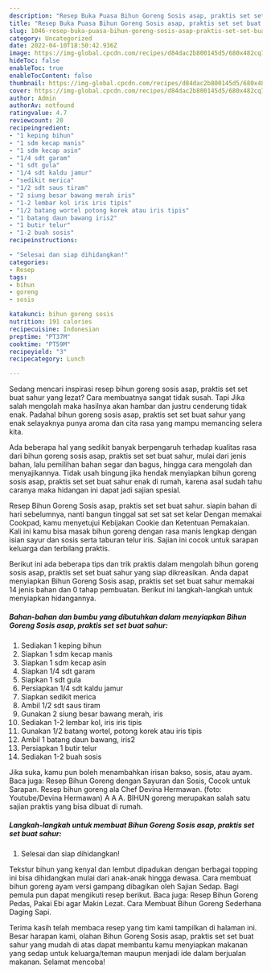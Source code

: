 ```yaml
---
description: "Resep Buka Puasa Bihun Goreng Sosis asap, praktis set set buat sahur yang Lezat"
title: "Resep Buka Puasa Bihun Goreng Sosis asap, praktis set set buat sahur yang Lezat"
slug: 1046-resep-buka-puasa-bihun-goreng-sosis-asap-praktis-set-set-buat-sahur-yang-lezat
category: Uncategorized
date: 2022-04-10T18:50:42.936Z
image: https://img-global.cpcdn.com/recipes/d84dac2b800145d5/680x482cq70/bihun-goreng-sosis-asap-praktis-set-set-buat-sahur-foto-resep-utama.jpg
hideToc: false
enableToc: true
enableTocContent: false
thumbnail: https://img-global.cpcdn.com/recipes/d84dac2b800145d5/680x482cq70/bihun-goreng-sosis-asap-praktis-set-set-buat-sahur-foto-resep-utama.jpg
cover: https://img-global.cpcdn.com/recipes/d84dac2b800145d5/680x482cq70/bihun-goreng-sosis-asap-praktis-set-set-buat-sahur-foto-resep-utama.jpg
author: Admin
authorAv: notfound
ratingvalue: 4.7
reviewcount: 20
recipeingredient:
- "1 keping bihun"
- "1 sdm kecap manis"
- "1 sdm kecap asin"
- "1/4 sdt garam"
- "1 sdt gula"
- "1/4 sdt kaldu jamur"
- "sedikit merica"
- "1/2 sdt saus tiram"
- "2 siung besar bawang merah iris"
- "1-2 lembar kol iris iris tipis"
- "1/2 batang wortel potong korek atau iris tipis"
- "1 batang daun bawang iris2"
- "1 butir telur"
- "1-2 buah sosis"
recipeinstructions:

- "Selesai dan siap dihidangkan!"
categories:
- Resep
tags:
- bihun
- goreng
- sosis

katakunci: bihun goreng sosis 
nutrition: 191 calories
recipecuisine: Indonesian
preptime: "PT37M"
cooktime: "PT59M"
recipeyield: "3"
recipecategory: Lunch

---
```



Sedang mencari inspirasi resep bihun goreng sosis asap, praktis set set buat sahur yang lezat? Cara membuatnya sangat tidak susah. Tapi Jika salah mengolah maka hasilnya akan hambar dan justru cenderung tidak enak. Padahal bihun goreng sosis asap, praktis set set buat sahur yang enak selayaknya punya aroma dan cita rasa yang mampu memancing selera kita.


Ada beberapa hal yang sedikit banyak berpengaruh terhadap kualitas rasa dari bihun goreng sosis asap, praktis set set buat sahur, mulai dari jenis bahan, lalu pemilihan bahan segar dan bagus, hingga cara mengolah dan menyajikannya. Tidak usah bingung jika hendak menyiapkan bihun goreng sosis asap, praktis set set buat sahur enak di rumah, karena asal sudah tahu caranya maka hidangan ini dapat jadi sajian spesial.

Resep Bihun Goreng Sosis asap, praktis set set buat sahur. siapin bahan di hari sebelumnya, nanti bangun tinggal sat set sat set kelar Dengan memakai Cookpad, kamu menyetujui Kebijakan Cookie dan Ketentuan Pemakaian. Kali ini kamu bisa masak bihun goreng dengan rasa manis lengkap dengan isian sayur dan sosis serta taburan telur iris. Sajian ini cocok untuk sarapan keluarga dan terbilang praktis.


Berikut ini ada beberapa tips dan trik praktis dalam mengolah bihun goreng sosis asap, praktis set set buat sahur yang siap dikreasikan. Anda dapat menyiapkan Bihun Goreng Sosis asap, praktis set set buat sahur memakai 14 jenis bahan dan 0 tahap pembuatan. Berikut ini langkah-langkah untuk menyiapkan hidangannya.

<!--inarticleads1-->

##### Bahan-bahan dan bumbu yang dibutuhkan dalam menyiapkan Bihun Goreng Sosis asap, praktis set set buat sahur:

1. Sediakan 1 keping bihun
1. Siapkan 1 sdm kecap manis
1. Siapkan 1 sdm kecap asin
1. Siapkan 1/4 sdt garam
1. Siapkan 1 sdt gula
1. Persiapkan 1/4 sdt kaldu jamur
1. Siapkan sedikit merica
1. Ambil 1/2 sdt saus tiram
1. Gunakan 2 siung besar bawang merah, iris
1. Sediakan 1-2 lembar kol, iris iris tipis
1. Gunakan 1/2 batang wortel, potong korek atau iris tipis
1. Ambil 1 batang daun bawang, iris2
1. Persiapkan 1 butir telur
1. Sediakan 1-2 buah sosis


Jika suka, kamu pun boleh menambahkan irisan bakso, sosis, atau ayam. Baca juga: Resep Bihun Goreng dengan Sayuran dan Sosis, Cocok untuk Sarapan. Resep bihun goreng ala Chef Devina Hermawan. (foto: Youtube/Devina Hermawan) A A A. BIHUN goreng merupakan salah satu sajian praktis yang bisa dibuat di rumah. 

<!--inarticleads2-->

##### Langkah-langkah untuk membuat Bihun Goreng Sosis asap, praktis set set buat sahur:


1. Selesai dan siap dihidangkan!

Tekstur bihun yang kenyal dan lembut dipadukan dengan berbagai topping ini bisa dihidangkan mulai dari anak-anak hingga dewasa. Cara membuat bihun goreng ayam versi gampang dibagikan oleh Sajian Sedap. Bagi pemula pun dapat mengikuti resep berikut. Baca juga: Resep Bihun Goreng Pedas, Pakai Ebi agar Makin Lezat. Cara Membuat Bihun Goreng Sederhana Daging Sapi. 

Terima kasih telah membaca resep yang tim kami tampilkan di halaman ini. Besar harapan kami, olahan Bihun Goreng Sosis asap, praktis set set buat sahur yang mudah di atas dapat membantu kamu menyiapkan makanan yang sedap untuk keluarga/teman maupun menjadi ide dalam berjualan makanan. Selamat mencoba!

